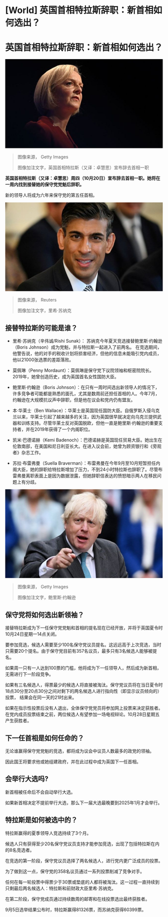 # [World] 英国首相特拉斯辞职：新首相如何选出？

#  英国首相特拉斯辞职：新首相如何选出？


![英国首相特拉斯（又译：卓慧思）宣布辞去首相一职](_127187693_gettyimages-1243739290.png)

> 图像来源，  Getty Images
>
> 图像加注文字，英国首相特拉斯（又译：卓慧思）宣布辞去首相一职

**英国首相特拉斯（又译：卓慧思）周四（10月20日）宣布辞去首相一职。她将在一周内找到接替她的保守党党魁后辞职。**

新的领导人将成为六年来保守党的第五任首相。

![里希·苏纳克](_125802777_04bc69dd-ce39-4d3b-a769-6ed47bca0db5.jpg)

> 图像来源，  Reuters
>
> 图像加注文字，里希·苏纳克

##  接替特拉斯的可能是谁？

  * 里希·苏纳克（辛伟诚/Rishi Sunak）： 苏纳克今年夏天竞选接替鲍里斯·约翰逊（Boris Johnson）成为党魁，并与特拉斯一起进入了前两名。 在竞选期间，他警告说，他的对手的税收计划将损害经济，但他的信息未能吸引党内成员，他以21000张选票的差距落败。 

  * 莫佩琳（Penny Mordaunt）：莫佩琳是保守党下议院领袖和枢密院院长。2019年，她曾创造历史，成为英国首名女性国防大臣。 

  * 鲍里斯·约翰逊（Boris Johnson）：在只有一周时间选出新领导人的情况下，许多竞争者可能都是熟悉的面孔，尤其是数周前还担任首相的人。今年7月，约翰逊在大规模抗议声中辞职，但是他在议会和党内仍有盟友。 

  * 本·华莱士（Ben Wallace）：华莱士是英国现任国防大臣。自俄罗斯入侵乌克兰以来，华莱士引起了越来越多的关注，因为英国很早就决定向乌克兰提供武器和训练支持。尽管华莱士反对英国脱欧，但他一直是鲍里斯·约翰逊的重要支持者，并在2019年获得了一个内阁职位。 

  * 凯米·巴德诺赫（Kemi Badenoch）：巴德诺赫是英国现任贸易大臣。她出生在伦敦南部，在美国和尼日利亚长大。在进入议会前，她曾为顾资银行和《旁观者》杂志工作。 

  * 苏拉·布雷弗曼（Suella Braverman）：布雷弗曼在今年9月至10月短暂担任内阁大臣，她的辞职给特拉斯增加了压力，不到24小时特拉斯也辞职了。尽管布雷弗曼离职表面上是因为数据泄露，但她辞职信表达的愤怒暗示两人在移民问题上有分歧。 

![鲍里斯·约翰逊](_127276700_gettyimages-1242976956.jpg)

> 图像来源，  Getty Images
>
> 图像加注文字，鲍里斯·约翰逊

##  保守党将如何选出新领袖？

接替特拉斯成为下一任保守党党魁和首相的提名现在已经开放，并将于英国夏令时10月24日星期一14点关闭。

要参加竞选，候选人需要至少100名保守党议员提名。这远远高于上次竞选，当时只需要20个提名。由于保守党目前有357名议员，最多只有3名候选人能够被提名。

如果周一只有一人达到100票的门槛，他将成为下一任领导人，然后成为新首相，无需进行下一阶段竞争。

如果有三名候选人，得票最少的候选人将直接被淘汰。保守党议员将在当日夏令时18点30分至20点30分之间对剩下的两名候选人进行指向性（即显示议员倾向的）投票， 结果会在同一天的21时出来。

如果在指示性投票后没有人退出，全体保守党党员将参加网上投票来决定获胜者。在党内成员投票结束之前，两位候选人有望参加一场电视辩论。10月28日星期五产生获胜者。

##  下一任首相是如何任命的？

无论谁赢得保守党党魁的竞选，都将成为议会中议员人数最多的政党的领袖。

因此国王将要求他或她组建政府，并在此过程中成为英国下一任首相。

##  会举行大选吗?

新首相被任命后不会自动举行大选。

如果新首相决定不提前举行大选，那么下一届大选最晚要到2025年1月才会举行。


##  特拉斯是如何被选中的？

特拉斯赢得的夏季领导人竞选持续了3个月。

候选人只有获得至少20名保守党议员支持才能参加竞选，出现了包括特拉斯在内的8名竞选者。

在竞选的第一阶段，保守党议员选择了两名候选人，进行党内更广泛成员的投票。

为了做到这一点，保守党的358名议员通过一系列投票削减了竞争对手。

任何在每一轮投票中得票少于30票或垫底的人都将被淘汰。这一过程一直持续到只剩最后两名候选人：特拉斯和前财政大臣里希·苏纳克。

在第二阶段，保守党成员通过持续数周的邮寄和在线投票选出最终获胜者。

9月5日选举结果公布时，特拉斯赢得81326票，而苏纳克获得60399票。


